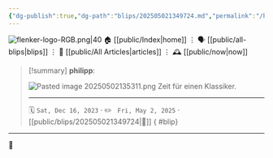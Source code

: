 ```yaml
---
{"dg-publish":true,"dg-path":"blips/202505021349724.md","permalink":"/blips/202505021349724/","title":"philipp on Threads @ 2023-12-16"}
---
```



<div class="transclusion internal-embed is-loaded"><div class="markdown-embed">




![flenker-logo-RGB.png|40](/img/user/attachments/flenker-logo-RGB.png)
🏠 [[public/Index\|home]]  ⋮ 🗣️ [[public/all-blips\|blips]] ⋮  📝 [[public/All Articles\|articles]]  ⋮ 🕰️ [[public/now\|now]]


</div></div>


> [!summary] **philipp**:
>
> ![Pasted image 20250502135311.png](/img/user/attachments/Pasted%20image%2020250502135311.png)
> Zeit für einen Klassiker.
> - - -
>
> 🗓️ <code>Sat, Dec 16, 2023</code>  · ✏️ <code> Fri, May 2, 2025</code>  · [[public/blips/202505021349724\|🔗]]
{ #blip}


- - -

 👾
